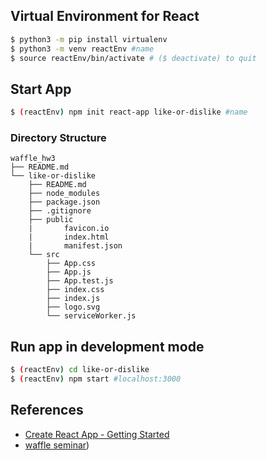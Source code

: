 ## Virtual Environment for React
```bash
$ python3 -m pip install virtualenv
$ python3 -m venv reactEnv #name
$ source reactEnv/bin/activate # ($ deactivate) to quit
```

## Start App
```bash
$ (reactEnv) npm init react-app like-or-dislike #name
```

### Directory Structure
```
waffle_hw3
├── README.md
└── like-or-dislike
    ├── README.md
    ├── node_modules
    ├── package.json
    ├── .gitignore
    ├── public
    |       favicon.io
    |       index.html
    |       manifest.json
    └── src
    	├── App.css
    	├── App.js
    	├── App.test.js
    	├── index.css
    	├── index.js
    	├── logo.svg
    	└── serviceWorker.js
```

## Run app in development mode
```bash
$ (reactEnv) cd like-or-dislike
$ (reactEnv) npm start #localhost:3000
```

## References
* [Create React App - Getting Started](https://facebook.github.io/create-react-app/docs/getting-started)
* [waffle seminar](https://waffle-skile.github.io/assignment/indiv3/))

